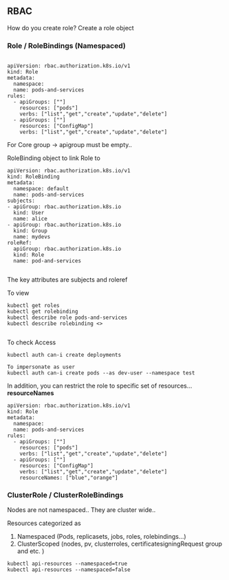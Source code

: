 ## RBAC

How do you create role? 
Create a role object

### Role / RoleBindings (Namespaced)
```

apiVersion: rbac.authorization.k8s.io/v1
kind: Role
metadata: 
  namespace: 
  name: pods-and-services
rules:
  - apiGroups: [""]
    resources: ["pods"]
    verbs: ["list","get","create","update","delete"]
  - apiGroups: [""]
    resources: ["ConfigMap"]
    verbs: ["list","get","create","update","delete"]

```
 For Core group -> apigroup must be empty.. 

RoleBinding object to link Role to 

```
apiVersion: rbac.authorization.k8s.io/v1
kind: RoleBinding
metadata:
  namespace: default
  name: pods-and-services
subjects:
- apiGroup: rbac.authorization.k8s.io
  kind: User
  name: alice
- apiGroup: rbac.authorization.k8s.io
  kind: Group
  name: mydevs
roleRef:
  apiGroup: rbac.authorization.k8s.io
  kind: Role
  name: pod-and-services
  
```

The key attributes are subjects and roleref

To view

```
kubectl get roles
kubectl get rolebinding
kubectl describe role pods-and-services
kubectl describe rolebinding <>


```

To check Access

```
kubectl auth can-i create deployments

To impersonate as user
kubectl auth can-i create pods --as dev-user --namespace test
```

In addition, you can restrict the role to specific set of resources...
<b>resourceNames</b>


```
apiVersion: rbac.authorization.k8s.io/v1
kind: Role
metadata: 
  namespace: 
  name: pods-and-services
rules:
  - apiGroups: [""]
    resources: ["pods"]
    verbs: ["list","get","create","update","delete"]
  - apiGroups: [""]
    resources: ["ConfigMap"]
    verbs: ["list","get","create","update","delete"]
    resourceNames: ["blue","orange"]
```

### ClusterRole / ClusterRoleBindings 
Nodes are not namespaced..
They are cluster wide.. 


Resources categorized as 

1. Namespaced (Pods, replicasets, jobs, roles, rolebindings...)
2. ClusterScoped (nodes, pv, clusterroles, certificatesigningRequest group and etc. )

```
kubectl api-resources --namespaced=true
kubectl api-resources --namespaced=false
```




